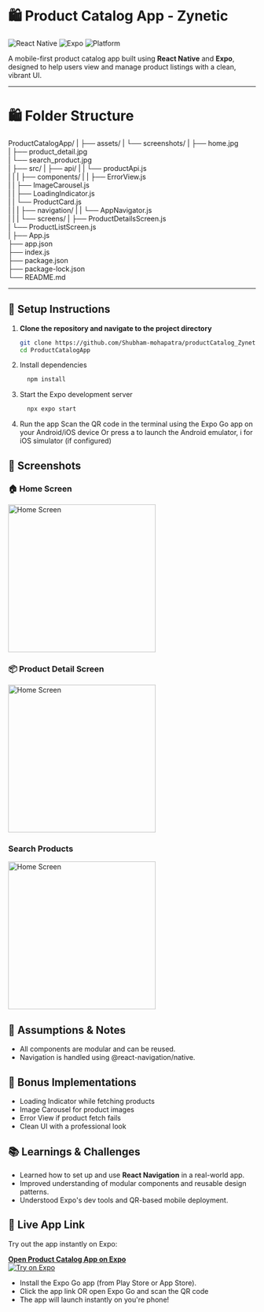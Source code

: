 


# 🛍️ Product Catalog App - Zynetic

![React Native](https://img.shields.io/badge/React_Native-2024-blue)
![Expo](https://img.shields.io/badge/Expo-50.0.0-orange)
![Platform](https://img.shields.io/badge/Platform-Android/iOS-lightgrey) 

A mobile-first product catalog app built using **React Native** and **Expo**, designed to help users view and manage product listings with a clean, vibrant UI.

---

# 🛍️ Folder Structure

ProductCatalogApp/
|
├── assets/
|   └── screenshots/
|       ├── home.jpg  
|       ├── product_detail.jpg  
|       └── search_product.jpg  
|
├── src/
|   ├── api/
|   |   └── productApi.js  
|   |
|   ├── components/
|   |   ├── ErrorView.js  
|   |   ├── ImageCarousel.js  
|   |   ├── LoadingIndicator.js  
|   |   └── ProductCard.js  
|   |
|   ├── navigation/
|   |   └── AppNavigator.js  
|   |
|   └── screens/
|       ├── ProductDetailsScreen.js  
|       └── ProductListScreen.js  
|
├── App.js  
├── app.json  
├── index.js  
├── package.json  
├── package-lock.json  
└── README.md



---

## 🚀 Setup Instructions

1. **Clone the repository and navigate to the project directory**
   ```bash
   git clone https://github.com/Shubham-mohapatra/productCatalog_Zynetic.git
   cd ProductCatalogApp
   
2. Install dependencies
   ```bash
     npm install

3. Start the Expo development server
    ```bash
      npx expo start

5. Run the app
Scan the QR code in the terminal using the Expo Go app on your Android/iOS device
Or press a to launch the Android emulator, i for iOS simulator (if configured)



## 📸 Screenshots

### 🏠 Home Screen
<img src="./assets/screenshots/home.jpg" alt="Home Screen" width="300"/>


### 📦 Product Detail Screen
<img src="./assets/screenshots/product_detail.jpg" alt="Home Screen" width="300"/>


### Search Products
<img src="./assets/screenshots/search_product.jpg" alt="Home Screen" width="300"/>

## 📝 Assumptions & Notes
- All components are modular and can be reused.
- Navigation is handled using @react-navigation/native.

## 🌟 Bonus Implementations
 - Loading Indicator while fetching products
 - Image Carousel for product images
 - Error View if product fetch fails
 - Clean UI with a professional look

## 📚 Learnings & Challenges

- Learned how to set up and use **React Navigation** in a real-world app.
- Improved understanding of modular components and reusable design patterns.
- Understood Expo's dev tools and QR-based mobile deployment.

## 📱 Live App Link

Try out the app instantly on Expo:

 **[Open Product Catalog App on Expo](https://expo.dev/accounts/shubham290704/projects/ProductCatalogApp)**  
[![Try on Expo](https://img.shields.io/badge/Open%20in-Expo-blue?logo=expo)](https://expo.dev/accounts/shubham290704/projects/ProductCatalogApp)

- Install the Expo Go app (from Play Store or App Store).
- Click the app link OR open Expo Go and scan the QR code 
- The app will launch instantly on you're phone!



